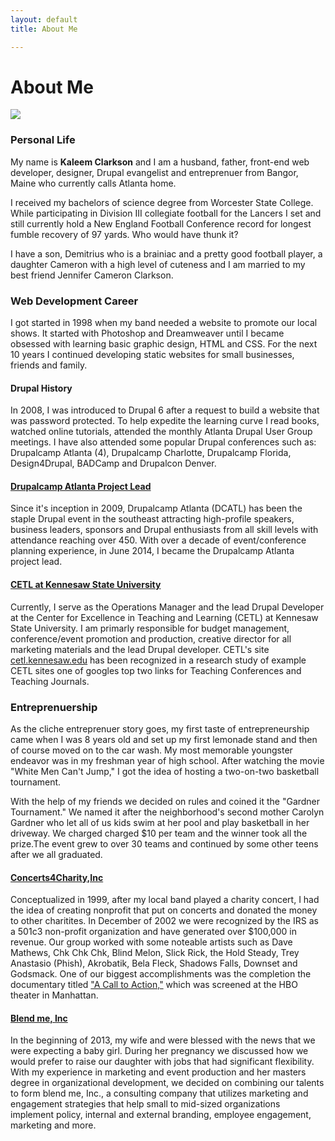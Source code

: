 ```yaml
---
layout: default
title: About Me

---
```

# About Me

<div class="image-header">
	<img src="{{ site.url }}/images/posts/2013.clarksons.symposium.png">
</div>
<h3>Personal Life</h3>
My name is <b>Kaleem Clarkson</b> and I am a husband, father, front-end web developer, designer, Drupal evangelist and entreprenuer from Bangor, Maine who currently calls Atlanta home. 

I received my bachelors of science degree from Worcester State College. While participating in Division III collegiate football for the Lancers I set and still currently hold a New England Football Conference record for longest fumble recovery of 97 yards. Who would have thunk it?

I have a son, Demitrius who is a brainiac and a pretty good football player, a daughter Cameron with a high level of cuteness and I am married to my best friend Jennifer Cameron Clarkson.

<h3>Web Development Career</h3>
I got started in 1998 when my band needed a website to promote our local shows. It started with Photoshop and Dreamweaver until I became obsessed with learning basic graphic design, HTML and CSS. For the next 10 years I continued developing static websites for small businesses, friends and family.

<h4>Drupal History</h4>
In 2008, I was introduced to Drupal 6 after a request to build a website that was password protected. To help expedite the learning curve I read books, watched online tutorials, attended the monthly Atlanta Drupal User Group meetings.  I have also attended some popular Drupal conferences such as: Drupalcamp Atlanta (4), Drupalcamp Charlotte, Drupalcamp Florida, Design4Drupal, BADCamp and Drupalcon Denver. 

<a href="http://drupalcampatlanta.com">
<h4>Drupalcamp Atlanta Project Lead</h4></a>
Since it's inception in 2009, Drupalcamp Atlanta (DCATL) has been the staple Drupal event in the southeast attracting high-profile speakers, business leaders, sponsors and Drupal enthusiasts from all skill levels with attendance reaching over 450. With over a decade of event/conference planning experience, in June 2014, I became the Drupalcamp Atlanta project lead.  

<a href="http://cetl.kennesaw.edu"><h4>CETL at Kennesaw State University</h4></a>
Currently, I serve as the Operations Manager and the lead Drupal Developer at the Center for Excellence in Teaching and Learning (CETL) at Kennesaw State University.  I am primarly responsible for budget management, conference/event promotion and production, creative director for all marketing materials and the lead Drupal developer.  CETL's site <a href="http://cetl.kennesaw.edu">cetl.kennesaw.edu</a> has been recognized in a research study of example CETL sites one of googles top two links for Teaching Conferences and Teaching Journals. 

<h3>Entreprenuership</h3>
As the cliche entreprenuer story goes, my first taste of entrepreneurship came when I was 8 years old and set up my first lemonade stand and then of course moved on to the car wash. My most memorable youngster endeavor was in my freshman year of high school.  After watching the movie "White Men Can't Jump," I got the idea of hosting a two-on-two basketball tournament. 

With the help of my friends we decided on rules and coined it the "Gardner Tournament." We named it after the neighborhood's second mother Carolyn Gardner who let all of us kids swim at her pool and play basketball in her driveway. We charged charged $10 per team and the winner took all the prize.The event grew to over 30 teams and continued by some other teens after we all graduated.   

<a href="http://concerts4charity.org"><h4>Concerts4Charity,Inc</h4></a>
Conceptualized in 1999, after my local band played a charity concert, I had the idea of creating nonprofit that put on concerts and donated the money to other charitites. In December of 2002 we were recognized by the IRS as a 501c3 non-profit organization and have generated over $100,000 in revenue.  Our group worked with some noteable artists such as Dave Mathews, Chk Chk Chk, Blind Melon, Slick Rick, the Hold Steady, Trey Anastasio (Phish), Akrobatik, Bela Fleck, Shadows Falls, Downset and Godsmack.  One of our biggest accomplishments was the completion the documentary titled <a href="http://www.imdb.com/title/tt1243926/">"A Call to Action,"</a> which was screened at the HBO theater in Manhattan.   

<a href="http://blendmeinc.com"><h4>Blend me, Inc</h4></a>
In the beginning of 2013, my wife and were blessed with the news that we were expecting a baby girl.  During her pregnancy we discussed how we would prefer to raise our daughter with  jobs that had significant flexibility.  With my experience in marketing and event production and her masters degree in organizational development, we decided on combining our talents to form blend me, Inc.,  a consulting company that utilizes marketing and engagement strategies that help small to mid-sized organizations implement policy, internal and external branding, employee engagement, marketing and more.   

